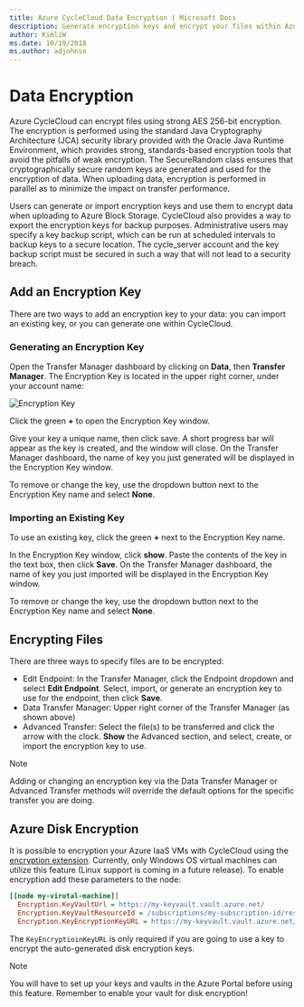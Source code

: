 ```yaml
---
title: Azure CycleCloud Data Encryption | Microsoft Docs
description: Generate encryption keys and encrypt your files within Azure CycleCloud.
author: KimliW
ms.date: 10/19/2018
ms.author: adjohnso
---
```


# Data Encryption

Azure CycleCloud can encrypt files using strong AES 256-bit encryption. The encryption is
performed using the standard Java Cryptography Architecture (JCA) security library
provided with the Oracle Java Runtime Environment, which provides strong, standards-based
encryption tools that avoid the pitfalls of weak encryption. The SecureRandom class
ensures that cryptographically secure random keys are generated and used for the
encryption of data. When uploading data, encryption is performed in parallel as to
minimize the impact on transfer performance.

Users can generate or import encryption keys and use them to encrypt data when uploading
to Azure Block Storage. CycleCloud also provides
a way to export the encryption keys for backup purposes. Administrative users may specify
a key backup script, which can be run at scheduled intervals to backup keys to a secure
location. The cycle_server account and the key backup script must be secured in
such a way that will not lead to a security breach.

## Add an Encryption Key

There are two ways to add an encryption key to your data: you can import an existing key, or you can generate one within CycleCloud.

### Generating an Encryption Key

Open the Transfer Manager dashboard by clicking on **Data**, then **Transfer Manager**. The Encryption Key is located in the upper right corner, under your account name:

![Encryption Key](~/images/encryption_key.png)

Click the green **+** to open the Encryption Key window.

Give your key a unique name, then click save. A short progress bar will appear as the key is created, and the window will close. On the Transfer Manager dashboard, the name of key you just generated will be displayed in the Encryption Key window.

To remove or change the key, use the dropdown button next to the Encryption Key name and select **None**.

### Importing an Existing Key

To use an existing key, click the green **+** next to the Encryption Key name.

In the Encryption Key window, click **show**. Paste the contents of the key in the text box, then click **Save**. On the Transfer Manager dashboard, the name of key you just imported will be displayed in the Encryption Key window.

To remove or change the key, use the dropdown button next to the Encryption Key name and select **None**.

## Encrypting Files

There are three ways to specify files are to be encrypted:

* Edit Endpoint: In the Transfer Manager, click the Endpoint dropdown and select **Edit Endpoint**. Select, import, or generate an encryption key to use for the endpoint, then click **Save**.
* Data Transfer Manager: Upper right corner of the Transfer Manager (as shown above)
* Advanced Transfer: Select the file(s) to be transferred and click the arrow with the clock. **Show** the Advanced section, and select, create, or import the encryption key to use.

> [!NOTE]
> Adding or changing an encryption key via the Data Transfer Manager or Advanced Transfer methods will override the default options for the specific transfer you are doing.

## Azure Disk Encryption

It is possible to encryption your Azure IaaS VMs with CycleCloud using the [encryption extension](https://docs.microsoft.com/en-us/azure/security/azure-security-disk-encryption-overview). Currently, only Windows OS virtual machines can utilize this feature (Linux support is coming in a future release). To enable encryption add these parameters to the node:

``` ini
[[node my-virutal-machine]]
  Encryption.KeyVaultUrl = https://my-keyvault.vault.azure.net/
  Encryption.KeyVaultResourceId = /subscriptions/my-subscription-id/resourceGroups/my-resourcegroup/providers/Microsoft.KeyVault/vaults/my-keyvault
  Encryption.KeyEncryptionKeyURL = https://my-keyvault.vault.azure.net/keys/my-key-encryption-key/xxxxxxxxxxxxxxxxxxxxxxxxxxxxxxxx
```

The `KeyEncryptioinKeyURL` is only required if you are going to use a key to encrypt the auto-generated disk encryption keys.

> [!NOTE]
> You will have to set up your keys and vaults in the Azure Portal before using this feature. Remember to enable your vault for disk encryption!
